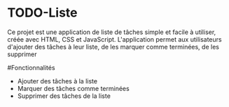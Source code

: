 # TODO-Liste
Ce projet est une application de liste de tâches simple et facile à utiliser, créée avec HTML, CSS et JavaScript. L'application permet aux utilisateurs d'ajouter des tâches à leur liste, de les marquer comme terminées, de les supprimer

#Fonctionnalités
- Ajouter des tâches à la liste
- Marquer des tâches comme terminées
- Supprimer des tâches de la liste
